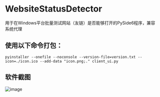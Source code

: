 # WebsiteStatusDetector
用于在Windows平台批量测试网站（友链）是否能够打开的PySide6程序，兼容系统代理

## 使用以下命令打包：
`pyinstaller --onefile --noconsole --version-file=version.txt --icon=./icon.ico --add-data "icon.png;." client_ui.py`

## 软件截图
![image](https://github.com/user-attachments/assets/5f20ef57-8f3d-4299-bfa6-669115d97bf0)
